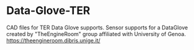 # Data-Glove-TER
CAD files for TER Data Glove supports.
Sensor supports for a DataGlove created by "TheEngineRoom" group affiliated with University of Genoa. https://theengineroom.dibris.unige.it/
